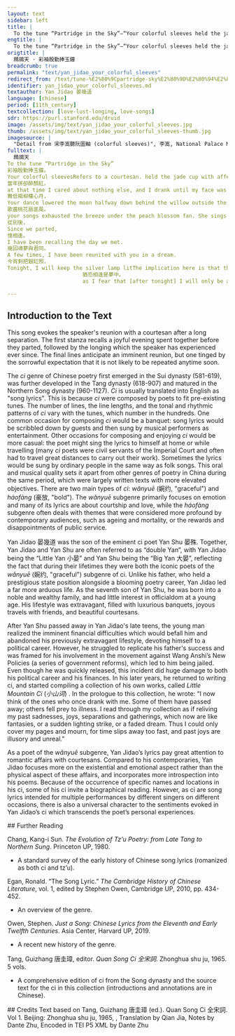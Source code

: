```yaml
---
layout: text
sidebar: left
title: |
  To the tune “Partridge in the Sky”—“Your colorful sleeves held the jade cup with affection” | 鷓鴣天 · 彩袖殷勤捧玉鐘
engtitle: |
  To the tune “Partridge in the Sky”—“Your colorful sleeves held the jade cup with affection”
origtitle: |
  鷓鴣天 · 彩袖殷勤捧玉鐘
breadcrumb: true
permalink: "text/yan_jidao_your_colorful_sleeves"
redirect_from: /text/tune-%E2%80%9Cpartridge-sky%E2%80%9D%E2%80%94%E2%80%9Cyour-colorful-sleeves-held-jade-cup-affection%E2%80%9D
identifier: yan_jidao_your_colorful_sleeves.md
textauthor: Yan Jidao 晏幾道
language: [chinese]
period: [11th_century]
textcollection: [love-lust-longing, love-songs]
sdr: https://purl.stanford.edu/druid 
image: /assets/img/text/yan_jidao_your_colorful_sleeves.jpg
thumb: /assets/img/text/yan_jidao_your_colorful_sleeves-thumb.jpg
imagesource: |
  "Detail from 宋李嵩聽阮圖軸 (colorful sleeves)", 李嵩, National Palace Museum, Accession Number: K2A000106N000000000PAA [Public Domain]
fulltext: |
  鷓鴣天
To the tune “Partridge in the Sky”
彩袖殷勤捧玉鐘。
Your colorful sleevesRefers to a courtesan. held the jade cup with affection;
當年拼卻醉顏紅。
at that time I cared about nothing else, and I drank until my face was red.
舞低楊柳樓心月，
Your dance lowered the moon halfway down behind the willow outside the building;She danced until the moon was low in the sky, implying that the courtesan danced until dawn.
歌盡桃花扇底風。
your songs exhausted the breeze under the peach blossom fan. She sings until she is no longer waving the peach blossom fan used for dancing, implying that the courtesan danced until she was tired.
從別後，
Since we parted,
憶相逢。
I have been recalling the day we met.
幾回魂夢與君同。
A few times, I have been reunited with you in a dream.
今宵剩把銀缸照，
Tonight, I will keep the silver lamp litThe implication here is that the speaker intends to look at the courtesan for as long as he can during the anticipated reunion (hence needing to keep the lamp lit), because he is afraid that afterwards they will be separated for a long time.,
                        猶恐相逢是夢中。
                        as I fear that [after tonight] I will only be able to see you again in a dream.  

--- 
```

## Introduction to the Text 
<p><meta charset="utf-8" />This song evokes the speaker's reunion with a courtesan after a long separation. The first stanza recalls a joyful evening spent together before they parted, followed by the longing which the speaker has experienced ever since. The final lines anticipate an imminent reunion, but one tinged by the sorrowful expectation that it is not likely to be repeated anytime soon.</p> <p>The <em>ci</em> genre of Chinese poetry first emerged in the Sui dynasty (581-619), was further developed in the Tang dynasty (618-907) and matured in the Northern Song dynasty (960-1127). <em>Ci</em> is usually translated into English as "song lyrics". This is because <em>ci</em> were composed by poets to fit pre-existing tunes. The number of lines, the line lengths, and the tonal and rhythmic patterns of <em>ci</em> vary with the tunes, which number in the hundreds. One common occasion for composing <em>ci</em> would be a banquet: song lyrics would be scribbled down by guests and then sung by musical performers as entertainment. Other occasions for composing and enjoying <em>ci</em> would be more casual: the poet might sing the lyrics to himself at home or while travelling (many <em>ci</em> poets were civil servants of the Imperial Court and often had to travel great distances to carry out their work). Sometimes the lyrics would be sung by ordinary people in the same way as folk songs. This oral and musical quality sets it apart from other genres of poetry in China during the same period, which were largely written texts with more elevated objectives. There are two main types of <em>ci</em>: <em>wǎnyuē</em> (婉约, "graceful") and <em>háofàng</em> (豪放, "bold"). The <em>wǎnyuē</em> subgenre primarily focuses on emotion and many of its lyrics are about courtship and love, while the<em> háofàng</em> subgenre often deals with themes that were considered more profound by contemporary audiences, such as ageing and mortality, or the rewards and disappointments of public service.</p> <p><meta charset="utf-8" /></p> <p dir="ltr">Yan Jidao 晏幾道 was the son of the eminent ci poet Yan Shu 晏殊. Together, Yan Jidao and Yan Shu are often referred to as “double Yan”, with Yan Jidao being the “Little Yan 小晏” and Yan Shu being the “Big Yan 大晏”, reflecting the fact that during their lifetimes they were both the iconic poets of the <em>wǎnyuē</em> (婉约, "graceful") subgenre of ci. Unlike his father, who held a prestigious state position alongside a blooming poetry career, Yan Jidao led a far more arduous life. As the seventh son of Yan Shu, he was born into a noble and wealthy family, and had little interest in officialdom at a young age. His lifestyle was extravagant, filled with luxurious banquets, joyous travels with friends, and beautiful courtesans.</p> <p dir="ltr">After Yan Shu passed away in Yan Jidao's late teens, the young man realized the imminent financial difficulties which would befall him and abandoned his previously extravagant lifestyle, devoting himself to a political career. However, he struggled to replicate his father's success and was framed for his involvement in the movement against Wang Anshi’s New Policies (a series of government reforms), which led to him being jailed. Even though he was quickly released, this incident did huge damage to both his political career and his finances. In his later years, he returned to writing ci, and started compiling a collection of his own works, called <em>Little Mountain Ci</em> (<em>小山词</em>) . In the prologue to this collection, he wrote: “I now think of the ones who once drank with me. Some of them have passed away; others fell prey to illness. I read through my collection as if reliving my past sadnesses, joys, separations and gatherings, which now are like fantasies, or a sudden lighting strike, or a faded dream. Thus I could only cover my pages and mourn, for time slips away too fast, and past joys are illusory and unreal.”</p> <p dir="ltr">As a poet of the <em>wǎnyuē </em>subgenre, Yan Jidao’s lyrics pay great attention to romantic affairs with courtesans. Compared to his contemporaries, Yan Jidao focuses more on the existential and emotional aspect rather than the physical aspect of these affairs, and incorporates more introspection into his poems. Because of the occurrence of specific names and locations in his ci, some of his ci invite a biographical reading. However, as ci are song lyrics intended for multiple performances by different singers on different occasions, there is also a universal character to the sentiments evoked in Yan Jidao’s ci which transcends the poet’s personal experiences.</p>
## Further Reading 
<p>Chang, Kang-i Sun. <em>The Evolution of Tz’u Poetry: from Late Tang to Northern Sung</em>. Princeton UP, 1980.</p> <ul> <li>A standard survey of the early history of Chinese song lyrics (romanized as both ci and tz’u).</li> </ul> <p>Egan, Ronald. “The Song Lyric.” <em>The Cambridge History of Chinese Literature</em>, vol. 1, edited by Stephen Owen, Cambridge UP, 2010, pp. 434-452.</p> <ul> <li>An overview of the genre.</li> </ul> <p>Owen, Stephen. <em>Just a Song: Chinese Lyrics from the Eleventh and Early Twelfth Centuries</em>. Asia Center, Harvard UP, 2019.</p> <ul> <li>A recent new history of the genre.</li> </ul> <p>Tang, Guizhang 唐圭璋, editor. <em>Quan Song Ci 全宋詞</em>. Zhonghua shu ju, 1965. 5 vols.</p> <ul> <li>A comprehensive edition of ci from the Song dynasty and the source text for the ci in this collection (introductions and annotations are in Chinese).</li> </ul>
## Credits
Text based on Tang, Guizhang 唐圭璋 (ed.). Quan Song Ci 全宋詞. Vol 1. Beijing: Zhonghua shu ju, 1965, , Translation by Qian Jia, Notes by Dante Zhu, Encoded in TEI P5 XML by Dante Zhu

